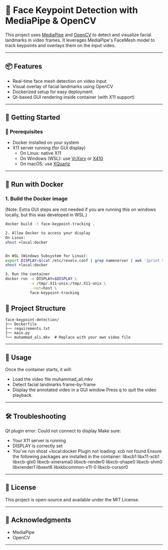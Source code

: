 # 🧠 Face Keypoint Detection with MediaPipe & OpenCV

This project uses [MediaPipe](https://mediapipe.dev/) and [OpenCV](https://opencv.org/) to detect and visualize facial landmarks in video frames. It leverages MediaPipe's FaceMesh model to track keypoints and overlays them on the input video.

---

## 📦 Features

- Real-time face mesh detection on video input
- Visual overlay of facial landmarks using OpenCV
- Dockerized setup for easy deployment
- Qt-based GUI rendering inside container (with X11 support)

---

## 🚀 Getting Started

### 🔧 Prerequisites

- Docker installed on your system
- X11 server running (for GUI display)
  - On Linux: native X11
  - On Windows (WSL): use [VcXsrv](https://sourceforge.net/projects/vcxsrv/) or [X410](https://x410.dev/)
  - On macOS: use [XQuartz](https://www.xquartz.org/)

---

## 🐳 Run with Docker

### 1. Build the Docker image

(Note: Extra GUI steps are not needed if you are running this on windows locally, but this was developed in WSL.)

```bash
docker build -t face-keypoint-tracking .

2. Allow Docker to access your display
On Linux:
xhost +local:docker


On WSL (Windows Subsystem for Linux):
export DISPLAY=$(cat /etc/resolv.conf | grep nameserver | awk '{print $2}'):0
xhost +local:docker

3. Run the container
docker run -e DISPLAY=$DISPLAY \
           -v /tmp/.X11-unix:/tmp/.X11-unix \
           --net=host \
           face-keypoint-tracking

```

## 📂 Project Structure

```
face-keypoint-detection/
├── Dockerfile
├── requirements.txt
├── main.py
└── muhammad_ali.mkv  # Replace with your own video file
```

---

## 🧪 Usage

Once the container starts, it will:
- Load the video file muhammad_ali.mkv
- Detect facial landmarks frame-by-frame
- Display the annotated video in a GUI window
Press q to quit the video playback.

---

## 🛠 Troubleshooting

Qt plugin error: Could not connect to display
Make sure:
- Your X11 server is running
- DISPLAY is correctly set
- You’ve run xhost +local:docker
Plugin not loading: xcb not found
Ensure the following packages are installed in the container:
libxcb1 libx11-xcb1 libxcb-glx0 libxcb-xinerama0 libxcb-render0 libxcb-shape0 libxcb-shm0 libxrender1 libxext6 libxkbcommon-x11-0 libxcb-cursor0

---

## 📜 License

This project is open-source and available under the MIT License.

---

## 🙌 Acknowledgments

- MediaPipe
- OpenCV

---

